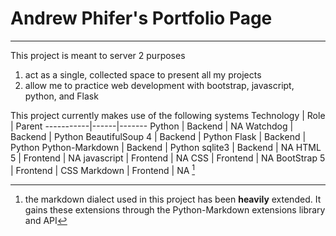 # Andrew Phifer's Portfolio Page
---

This project is meant to server 2 purposes
1. act as a single, collected space to present all my projects
2. allow me to practice web development with bootstrap, javascript, python, and Flask


This project currently makes use of the following systems
Technology | Role | Parent
-----------|------|-------
Python | Backend | NA
Watchdog | Backend | Python
BeautifulSoup 4 | Backend | Python
Flask | Backend | Python
Python-Markdown | Backend | Python
sqlite3 | Backend | NA
HTML 5 | Frontend | NA
javascript | Frontend | NA
CSS | Frontend | NA
BootStrap 5 | Frontend | CSS
Markdown | Frontend | NA [^1]

[^1]: the markdown dialect used in this project has been **heavily** extended.  It gains these extensions through the Python-Markdown extensions library and API